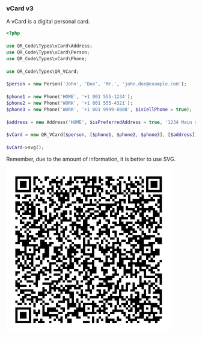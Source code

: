 ### vCard v3

A vCard is a digital personal card.

```php
<?php

use QR_Code\Types\vCard\Address;
use QR_Code\Types\vCard\Person;
use QR_Code\Types\vCard\Phone;

use QR_Code\Types\QR_VCard;

$person = new Person('John', 'Doe', 'Mr.', 'john.doe@example.com');

$phone1 = new Phone('HOME', '+1 001 555-1234');
$phone2 = new Phone('WORK', '+1 001 555-4321');
$phone3 = new Phone('WORK', '+1 001 9999-8888', $isCellPhone = true);

$address = new Address('HOME', $isPreferredAddress = true, '1234 Main st.', 'New York', 'NY', '12345', 'USA');

$vCard = new QR_VCard($person, [$phone1, $phone2, $phone3], [$address]);

$vCard->svg();
```
Remember, due to the amount of information, it is better to use SVG.

![vCard QR Code](../../assets/images/v-card.svg)